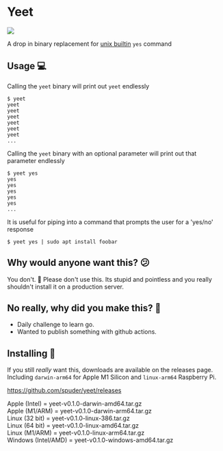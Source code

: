 # Yeet

![](https://emojis.slackmojis.com/emojis/images/1556122362/5648/yeet.png?1556122362)

A drop in binary replacement for [unix builtin](https://en.wikipedia.org/wiki/Yes_(Unix)) `yes` command

## Usage :computer:

Calling the `yeet` binary will print out `yeet` endlessly
```
$ yeet
yeet
yeet
yeet
yeet
yeet
yeet
...
```

Calling the `yeet` binary with an optional parameter will print out that parameter endlessly

```
$ yeet yes
yes
yes
yes
yes
yes
...
```

It is useful for piping into a command that prompts the user for a 'yes/no' response

```
$ yeet yes | sudo apt install foobar
````


## Why would anyone want this? :confused:

You don't. :stop_sign: Please don't use this. Its stupid and pointless and you really shouldn't install it on a production server.


## No really, why did you make this?  :see_no_evil:

- Daily challenge to learn go. 
- Wanted to publish something with github actions. 


## Installing :floppy_disk:

If you still _really_ want this, downloads are available on the releases page. Including `darwin-arm64` for Apple M1 Silicon and `linux-arm64` Raspberry Pi.

https://github.com/spuder/yeet/releases

Apple (Intel) = yeet-v0.1.0-darwin-amd64.tar.gz  
Apple (M1/ARM) = yeet-v0.1.0-darwin-arm64.tar.gz  
Linux (32 bit) = yeet-v0.1.0-linux-386.tar.gz  
Linux (64 bit) = yeet-v0.1.0-linux-amd64.tar.gz  
Linux (M1/ARM) = yeet-v0.1.0-linux-arm64.tar.gz  
Windows (Intel/AMD) = yeet-v0.1.0-windows-amd64.tar.gz  
